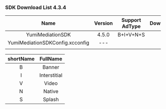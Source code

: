 ### SDK Download List 4.3.4

|              Name               | Version | Support AdType |               DownloadLink               | Note |
| :-----------------------------: | :-----: | :------------: | :--------------------------------------: | :--: |
|        YumiMediationSDK         |  4.5.0  |   B+I+V+N+S    | [link](https://adsdk.yumimobi.com/iOS/Archived/4.5.0/YumiMediationSDK-iOS.tar.bz2) |      |
| YumiMediationSDKConfig.xcconfig |  ---  |                | [link](https://adsdk.yumimobi.com/iOS/Archived/YumiMediationSDKConfig.xcconfig) |      |
|                                 |         |                |                                          |      |

| shortName |   FullName   |
| :-------: | :----------: |
|     B     |    Banner    |
|     I     | Interstitial |
|     V     |    Video     |
|     N     |    Native    |
|     S     |    Splash    |
